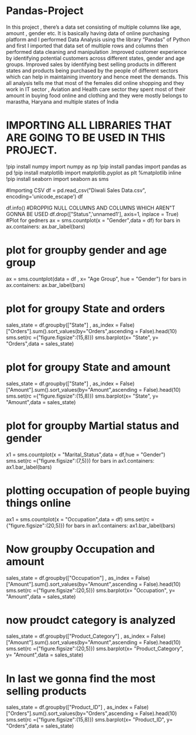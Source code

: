 # Pandas-Project
In this project , there’s a data set consisting of multiple columns like age, amount , gender etc. It is basically having data of online purchasing platform and I performed Data Analysis using the library “Pandas” of Python and first I imported that data set of multiple rows and columns then performed data cleaning and manipulation .Improved customer experience by identifying potential customers across different states, gender and age groups.
Improved sales by identifying best selling products in different states and products being purchased by the people of different sectors which can help in maintaining inventory and hence meet the demands.
This all analysis tells me that most of the females did online shopping and they work in IT sector , Aviation and Health care sector they spent most of their amount in buying food online and clothing and they were mostly belongs to marastha, Haryana and multiple states of India 

# IMPORTING ALL LIBRARIES THAT ARE GOING TO BE USED IN THIS PROJECT.
!pip install numpy
import numpy as np
!pip install pandas
import pandas as pd
!pip install matplotlib
import matplotlib.pyplot as plt
%matplotlib inline
!pip install seaborn
import seaborn as sms

#Importing CSV
df = pd.read_csv("Diwali Sales Data.csv", encoding='unicode_escape')
df

df.info()
#DROPPIG NULL COLUMNS AND COLUMNS WHICH AREN"T GONNA BE USED
df.drop(["Status",'unnamed1'], axis=1, inplace = True)
#Plot for gedners
ax = sms.countplot(x = "Gender",data = df)
for bars in ax.containers:
    ax.bar_label(bars)
# plot for groupby gender and age group
ax = sms.countplot(data = df , x= "Age Group", hue = "Gender")
for bars in ax.containers:
    ax.bar_label(bars)
# plot for groupy State and orders
sales_state = df.groupby(["State"] , as_index = False)["Orders"].sum().sort_values(by="Orders",ascending = False).head(10)
sms.set(rc ={"figure.figsize":(15,8)})
sms.barplot(x= "State", y= "Orders",data = sales_state)
# plot for groupy State and amount
sales_state = df.groupby(["State"] , as_index = False)["Amount"].sum().sort_values(by="Amount",ascending = False).head(10)
sms.set(rc ={"figure.figsize":(15,8)})
sms.barplot(x= "State", y= "Amount",data = sales_state)

# plot for groupby Martial status and gender
x1 = sms.countplot(x = "Marital_Status",data = df,hue = "Gender")
sms.set(rc ={"figure.figsize":(7,5)})
for bars in ax1.containers:
    ax1.bar_label(bars)
# plotting occupation of people buying things online
ax1 = sms.countplot(x = "Occupation",data = df)
sms.set(rc ={"figure.figsize":(20,5)})
for bars in ax1.containers:
    ax1.bar_label(bars)
  # Now groupby Occupation and amount 
sales_state = df.groupby(["Occupation"] , as_index = False)["Amount"].sum().sort_values(by="Amount",ascending = False).head(10)
sms.set(rc ={"figure.figsize":(20,5)})
sms.barplot(x= "Occupation", y= "Amount",data = sales_state)

# now proudct category is analyzed
sales_state = df.groupby(["Product_Category"] , as_index = False)["Amount"].sum().sort_values(by="Amount",ascending = False).head(10)
sms.set(rc ={"figure.figsize":(20,5)})
sms.barplot(x= "Product_Category", y= "Amount",data = sales_state)

# In last we gonna find the most selling products
sales_state = df.groupby(["Product_ID"] , as_index = False)["Orders"].sum().sort_values(by="Orders",ascending = False).head(10)
sms.set(rc ={"figure.figsize":(15,8)})
sms.barplot(x= "Product_ID", y= "Orders",data = sales_state)
